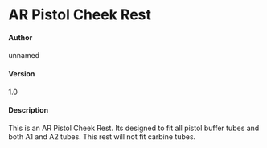 # AR Pistol Cheek Rest

#### Author
unnamed

#### Version
1.0

#### Description

This is an AR Pistol Cheek Rest. Its designed to fit all pistol buffer tubes and both A1 and A2 tubes. This rest will not fit carbine tubes.
